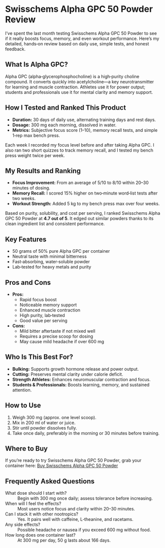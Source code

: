 <h1>Swisschems Alpha GPC 50 Powder Review</h1>

<p>I’ve spent the last month testing Swisschems Alpha GPC 50 Powder to see if it really boosts focus, memory, and even workout performance. Here’s my detailed, hands‑on review based on daily use, simple tests, and honest feedback.</p>

<h2>What Is Alpha GPC?</h2>
<p>Alpha GPC (alpha‑glycerophosphocholine) is a high‑purity choline compound. It converts quickly into acetylcholine—a key neurotransmitter for learning and muscle contraction. Athletes use it for power output; students and professionals use it for mental clarity and memory support.</p>

<h2>How I Tested and Ranked This Product</h2>
<ul>
  <li><strong>Duration:</strong> 30 days of daily use, alternating training days and rest days.</li>
  <li><strong>Dosage:</strong> 300 mg each morning, dissolved in water.</li>
  <li><strong>Metrics:</strong> Subjective focus score (1–10), memory recall tests, and simple 1‑rep max bench press.</li>
</ul>
<p>Each week I recorded my focus level before and after taking Alpha GPC. I also ran two short quizzes to track memory recall, and I tested my bench press weight twice per week.</p>

<h2>My Results and Ranking</h2>
<ul>
  <li><strong>Focus Improvement:</strong> From an average of 5/10 to 8/10 within 20–30 minutes of dosing.</li>
  <li><strong>Memory Recall:</strong> I scored 15% higher on two‑minute word‑list tests after two weeks.</li>
  <li><strong>Workout Strength:</strong> Added 5 kg to my bench press max over four weeks.</li>
</ul>
<p>Based on purity, solubility, and cost per serving, I ranked Swisschems Alpha GPC 50 Powder at <strong>4.7 out of 5</strong>. It edged out similar powders thanks to its clean ingredient list and consistent performance.</p>

<h2>Key Features</h2>
<ul>
  <li>50 grams of 50% pure Alpha GPC per container</li>
  <li>Neutral taste with minimal bitterness</li>
  <li>Fast‑absorbing, water‑soluble powder</li>
  <li>Lab‑tested for heavy metals and purity</li>
</ul>

<h2>Pros and Cons</h2>
<ul>
  <li><strong>Pros:</strong>
    <ul>
      <li>Rapid focus boost</li>
      <li>Noticeable memory support</li>
      <li>Enhanced muscle contraction</li>
      <li>High purity, lab‑tested</li>
      <li>Good value per serving</li>
    </ul>
  </li>
  <li><strong>Cons:</strong>
    <ul>
      <li>Mild bitter aftertaste if not mixed well</li>
      <li>Requires a precise scoop for dosing</li>
      <li>May cause mild headache if over 600 mg</li>
    </ul>
  </li>
</ul>

<h2>Who Is This Best For?</h2>
<ul>
  <li><strong>Bulking:</strong> Supports growth hormone release and power output.</li>
  <li><strong>Cutting:</strong> Preserves mental clarity under calorie deficit.</li>
  <li><strong>Strength Athletes:</strong> Enhances neuromuscular contraction and focus.</li>
  <li><strong>Students & Professionals:</strong> Boosts learning, memory, and sustained attention.</li>
</ul>

<h2>How to Use</h2>
<ol>
  <li>Weigh 300 mg (approx. one level scoop).</li>
  <li>Mix in 200 ml of water or juice.</li>
  <li>Stir until powder dissolves fully.</li>
  <li>Take once daily, preferably in the morning or 30 minutes before training.</li>
</ol>

<h2>Where to Buy</h2>
<p>If you’re ready to try Swisschems Alpha GPC 50 Powder, grab your container here:  
<a href="https://swisschems.is/product/alpha-gpc-50-powder-50-grams/ref/277/?campaign=github" target="_blank" rel="nofollow">Buy Swisschems Alpha GPC 50 Powder</a></p>

<h2>Frequently Asked Questions</h2>
<dl>
  <dt>What dose should I start with?</dt>
  <dd>Begin with 300 mg once daily; assess tolerance before increasing.</dd>

  <dt>When will I feel the effects?</dt>
  <dd>Most users notice focus and clarity within 20–30 minutes.</dd>

  <dt>Can I stack it with other nootropics?</dt>
  <dd>Yes. It pairs well with caffeine, L‑theanine, and racetams.</dd>

  <dt>Any side effects?</dt>
  <dd>Possible headache or nausea if you exceed 600 mg without food.</dd>

  <dt>How long does one container last?</dt>
  <dd>At 300 mg per day, 50 g lasts about 166 days.</dd>
</dl>
